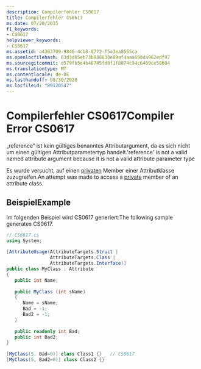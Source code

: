 ```yaml
---
description: Compilerfehler CS0617
title: Compilerfehler CS0617
ms.date: 07/20/2015
f1_keywords:
- CS0617
helpviewer_keywords:
- CS0617
ms.assetid: a4363709-9846-4cb8-8772-f5a3ea8555ca
ms.openlocfilehash: 83d3d05eb73b988630e89af4aaa690da962edf97
ms.sourcegitcommit: d579fb5e4b46745fd0f1f8874c94c6469ce58604
ms.translationtype: MT
ms.contentlocale: de-DE
ms.lasthandoff: 08/30/2020
ms.locfileid: "89120547"
---
```

# <a name="compiler-error-cs0617"></a><span data-ttu-id="20902-103">Compilerfehler CS0617</span><span class="sxs-lookup"><span data-stu-id="20902-103">Compiler Error CS0617</span></span>
<span data-ttu-id="20902-104">„reference“ ist kein gültiges benanntes Attributargument, da es sich nicht um einen gültigen Attributparametertyp handelt.</span><span class="sxs-lookup"><span data-stu-id="20902-104">'reference' is not a valid named attribute argument because it is not a valid attribute parameter type</span></span>  
  
 <span data-ttu-id="20902-105">Es wurde versucht, auf einen [privaten](../language-reference/keywords/private.md) Member einer Attributklasse zuzugreifen.</span><span class="sxs-lookup"><span data-stu-id="20902-105">An attempt was made to access a [private](../language-reference/keywords/private.md) member of an attribute class.</span></span>  
  
## <a name="example"></a><span data-ttu-id="20902-106">Beispiel</span><span class="sxs-lookup"><span data-stu-id="20902-106">Example</span></span>  
 <span data-ttu-id="20902-107">Im folgenden Beispiel wird CS0617 generiert:</span><span class="sxs-lookup"><span data-stu-id="20902-107">The following sample generates CS0617.</span></span>  
  
```csharp  
// CS0617.cs  
using System;  
  
[AttributeUsage(AttributeTargets.Struct |
                AttributeTargets.Class |  
                AttributeTargets.Interface)]  
public class MyClass : Attribute  
{  
   public int Name;  
  
   public MyClass (int sName)  
   {  
      Name = sName;  
      Bad = -1;  
      Bad2 = -1;  
   }  
  
   public readonly int Bad;  
   public int Bad2;  
}  
  
[MyClass(5, Bad=0)] class Class1 {}   // CS0617  
[MyClass(5, Bad2=0)] class Class2 {}  
```
